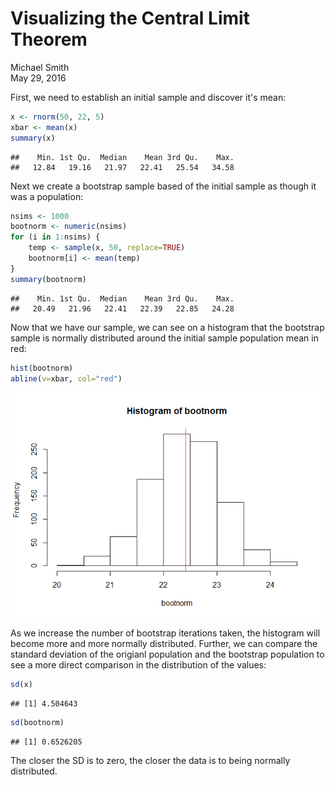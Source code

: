 # Visualizing the Central Limit Theorem
Michael Smith  
May 29, 2016  

First, we need to establish an initial sample and discover it's mean:


```r
x <- rnorm(50, 22, 5)
xbar <- mean(x)
summary(x)
```

```
##    Min. 1st Qu.  Median    Mean 3rd Qu.    Max. 
##   12.84   19.16   21.97   22.41   25.54   34.58
```

Next we create a bootstrap sample based of the initial sample as though it was a population:


```r
nsims <- 1000
bootnorm <- numeric(nsims)
for (i in 1:nsims) {
	temp <- sample(x, 50, replace=TRUE)
	bootnorm[i] <- mean(temp)
}
summary(bootnorm)
```

```
##    Min. 1st Qu.  Median    Mean 3rd Qu.    Max. 
##   20.49   21.96   22.41   22.39   22.85   24.28
```

Now that we have our sample, we can see on a histogram that the bootstrap sample is normally distributed around the initial sample population mean in red:


```r
hist(bootnorm)
abline(v=xbar, col="red")
```

![](MSmith_6306-402-Unit4_Homework_files/figure-html/unnamed-chunk-3-1.png)<!-- -->

As we increase the number of bootstrap iterations taken, the histogram will become more and more normally distributed. Further, we can compare the standard deviation of the origianl population and the bootstrap population to see a more direct comparison in the distribution of the values:


```r
sd(x)
```

```
## [1] 4.504643
```

```r
sd(bootnorm)
```

```
## [1] 0.6526205
```

The closer the SD is to zero, the closer the data is to being normally distributed.
